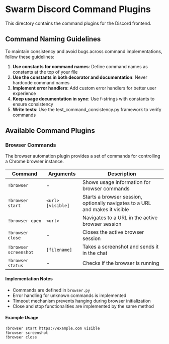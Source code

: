 # Swarm Discord Command Plugins

This directory contains the command plugins for the Discord frontend.

## Command Naming Guidelines

To maintain consistency and avoid bugs across command implementations, follow these guidelines:

1. **Use constants for command names**: Define command names as constants at the top of your file
2. **Use the constants in both decorator and documentation**: Never hardcode command names
3. **Implement error handlers**: Add custom error handlers for better user experience
4. **Keep usage documentation in sync**: Use f-strings with constants to ensure consistency
5. **Write tests**: Use the test_command_consistency.py framework to verify commands

## Available Command Plugins

### Browser Commands

The browser automation plugin provides a set of commands for controlling a Chrome browser instance.

| Command | Arguments | Description |
|---------|-----------|-------------|
| `!browser` | - | Shows usage information for browser commands |
| `!browser start` | `<url> [visible]` | Starts a browser session, optionally navigates to a URL and makes it visible |
| `!browser open` | `<url>` | Navigates to a URL in the active browser session |
| `!browser close` | - | Closes the active browser session |
| `!browser screenshot` | `[filename]` | Takes a screenshot and sends it in the chat |
| `!browser status` | - | Checks if the browser is running |

#### Implementation Notes

- Commands are defined in `browser.py`
- Error handling for unknown commands is implemented
- Timeout mechanism prevents hanging during browser initialization
- Close and stop functionalities are implemented by the same method

#### Example Usage

```
!browser start https://example.com visible
!browser screenshot
!browser close
```
